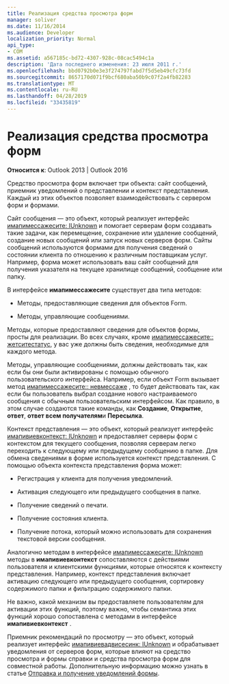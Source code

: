 ```yaml
---
title: Реализация средства просмотра форм
manager: soliver
ms.date: 11/16/2014
ms.audience: Developer
localization_priority: Normal
api_type:
- COM
ms.assetid: a567185c-bd72-4307-928c-08cac5494c1a
description: 'Дата последнего изменения: 23 июля 2011 г.'
ms.openlocfilehash: bbd0792b0e3e3f274797fabd7f5d5eb49cfc73fd
ms.sourcegitcommit: 8657170d071f9bcf680aba50b9c07f2a4fb82283
ms.translationtype: MT
ms.contentlocale: ru-RU
ms.lasthandoff: 04/28/2019
ms.locfileid: "33435819"
---
```

# <a name="implementing-a-form-viewer"></a>Реализация средства просмотра форм

  
  
**Относится к**: Outlook 2013 | Outlook 2016 
  
Средство просмотра форм включает три объекта: сайт сообщений, приемник уведомлений о представлении и контекст представления. Каждый из этих объектов позволяет взаимодействовать с сервером форм и формами.
  
Сайт сообщения — это объект, который реализует интерфейс [имапимессажесите: IUnknown](imapimessagesiteiunknown.md) и помогает серверам форм создавать такие задачи, как перемещение, сохранение или удаление сообщений, создание новых сообщений или запуск новых серверов форм. Сайты сообщений используются формами для получения сведений о состоянии клиента по отношению к различным поставщикам услуг. Например, форма может использовать ваш сайт сообщений для получения указателя на текущее хранилище сообщений, сообщение или папку. 
  
В интерфейсе **имапимессажесите** существует два типа методов: 
  
- Методы, предоставляющие сведения для объектов Form.
    
- Методы, управляющие сообщениями.
    
Методы, которые предоставляют сведения для объектов формы, просты для реализации. Во всех случаях, кроме [имапимессажесите:: жетситестатус](imapimessagesite-getsitestatus.md), у вас уже должны быть сведения, необходимые для каждого метода.
  
Методы, управляющие сообщениями, должны действовать так, как если бы они были активированы с помощью обычного пользовательского интерфейса. Например, если объект Form вызывает метод [имапимессажесите:: невмессаже](imapimessagesite-newmessage.md) , то будет действовать так, как если бы пользователь выбрал создание нового настраиваемого сообщения с обычным пользовательским интерфейсом. Как правило, в этом случае создаются такие команды, как **Создание**, **Открытие**, **ответ**, **ответ всем получателям**и **Пересылка**. 
  
Контекст представления — это объект, который реализует интерфейс [имапивиевконтекст: IUnknown](imapiviewcontextiunknown.md) и предоставляет серверы форм с контекстом для текущего сообщения, позволяя серверам легко переходить к следующему или предыдущему сообщению в папке. Для обмена сведениями в форме используется контекст представления. С помощью объекта контекста представления форма может: 
  
- Регистрация у клиента для получения уведомлений.
    
- Активация следующего или предыдущего сообщения в папке.
    
- Получение сведений о печати.
    
- Получение состояния клиента.
    
- Получение потока, который можно использовать для сохранения текстовой версии сообщения.
    
Аналогично методам в интерфейсе [имапимессажесите: IUnknown](imapimessagesiteiunknown.md) методы в **имапивиевконтекст** сопоставляются с действиями пользователя и клиентскими функциями, которые относятся к контексту представления. Например, контекст представления включает активацию следующего или предыдущего сообщения, сортировку содержимого папки и фильтрацию содержимого папки. 
  
Не важно, какой механизм вы предоставляете пользователям для активации этих функций, поэтому важно, чтобы семантика этих функций хорошо сопоставлена с методами в интерфейсе **имапивиевконтекст** . 
  
Приемник рекомендаций по просмотру — это объект, который реализует интерфейс [имапивиевадвисесинк: IUnknown](imapiviewadvisesinkiunknown.md) и обрабатывает уведомления от серверов форм, которые влияют на средство просмотра и формы справки и средства просмотра форм для совместной работы. Дополнительную информацию можно узнать в статье [Отправка и получение уведомлений формы](sending-and-receiving-form-notifications.md). 
  

